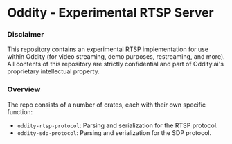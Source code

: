 # Oddity - Experimental RTSP Server

### Disclaimer

This repository contains an experimental RTSP implementation for use within Oddity (for video streaming, demo purposes, restreaming, and more). All contents of this repository are strictly confidential and part of Oddity.ai's proprietary intellectual property.

### Overview

The repo consists of a number of crates, each with their own specific function:

* `oddity-rtsp-protocol`: Parsing and serialization for the RTSP protocol.
* `oddity-sdp-protocol`: Parsing and serialization for the SDP protocol.
